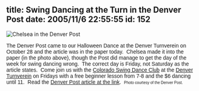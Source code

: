 title: Swing Dancing at the Turn in the Denver Post
date: 2005/11/6 22:55:55
id: 152
---
![Chelsea in the Denver Post](/journal_images/20051105_010412_cs06dance.jpg)

<font face="Arial">The Denver Post came to our Halloween Dance at the Denver Turnverein on October 28 and the article was in the paper today.  Chelsea made it into the paper (in the photo above), though the Post did manage to get the day of the week for swing dancing wrong.  The correct day is Friday, not Saturday as the article states.  Come join us with the [Colorado Swing Dance Club](http://www.csdn.org) at the [Denver Turnverein](http://www.denverturnverein.org) on Fridays with a free beginner lesson from 7-8 and the $6 dancing until 11.  Read the [Denver Post article at the link](http://denverpost.com/coloradosunday/ci_3184540).  <font size="1">Photo courtesy of the Denver Post.</font></font>